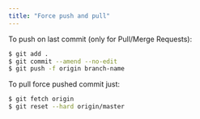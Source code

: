 ```yaml
---
title: "Force push and pull"
---
```

To push on last commit (only for Pull/Merge Requests):

```sh
$ git add .
$ git commit --amend --no-edit
$ git push -f origin branch-name
```
To pull force pushed commit just:

```sh
$ git fetch origin
$ git reset --hard origin/master
```
